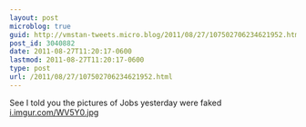 ```yaml
---
layout: post
microblog: true
guid: http://vmstan-tweets.micro.blog/2011/08/27/107502706234621952.html
post_id: 3040882
date: 2011-08-27T11:20:17-0600
lastmod: 2011-08-27T11:20:17-0600
type: post
url: /2011/08/27/107502706234621952.html
---
```

See I told you the pictures of Jobs yesterday were faked <a href="http://i.imgur.com/WV5Y0.jpg">i.imgur.com/WV5Y0.jpg</a>
